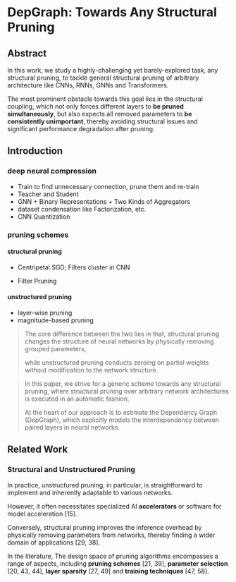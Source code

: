 # DepGraph: Towards Any Structural Pruning

## Abstract

<tldr>
In this work, we study a highly-challenging yet barely-explored task, any structural pruning, to tackle general structural pruning of arbitrary architecture like CNNs, RNNs, GNNs and Transformers.
</tldr>

The most prominent obstacle towards this goal lies in the structural coupling, which not only forces different layers to **be pruned simultaneously**, but also expects all removed parameters to **be consistently unimportant**, thereby avoiding structural issues and significant performance degradation after pruning.

## Introduction

### deep neural compression

- Train to find unnecessary connection, prune them and re-train 
<a href="https://arxiv.org/abs/1506.02626"></a>
- Teacher and Student
<a href="https://arxiv.org/abs/1503.02531"></a>
- GNN + Binary Representations + Two Kinds of Aggregators
<a href="https://arxiv.org/abs/2109.12872"></a>
- dataset condensation like Factorization, etc.
<a href="https://arxiv.org/abs/2210.16774"></a>
- CNN Quantization
<a href="https://ieeexplore.ieee.org/document/7780890/"></a>

### pruning schemes

#### structural pruning

- Centripetal SGD; Filters cluster in CNN
<a href="https://arxiv.org/pdf/1904.03837.pdf"></a>

- Filter Pruning
<a href="https://arxiv.org/abs/1608.08710"></a>

#### unstructured pruning

- layer-wise pruning
<a href="https://arxiv.org/abs/1705.07565"></a>
- magnitude-based pruning
<a href="https://arxiv.org/abs/2002.04809"></a>

> The core difference between the two lies in that, 
> structural pruning changes the structure of neural networks by physically removing grouped parameters, 
> 
> while unstructured pruning conducts zeroing on partial weights without modification to the network structure.

> In this paper, we strive for a generic scheme towards any structural pruning, where structural pruning over arbitrary network architectures is executed in an automatic fashion, 
> 
> At the heart of our approach is to estimate the Dependency Graph (DepGraph), which explicitly models the interdependency between paired layers in neural networks.
> 

## Related Work

### Structural and Unstructured Pruning

In practice, unstructured pruning, in particular, is straightforward to implement and inherently adaptable to various networks. 

However, it often necessitates specialized AI **accelerators** or software for model acceleration [15]. 

Conversely, structural pruning improves the inference overhead by physically removing parameters from networks, thereby finding a wider domain of applications [29, 38]. 

In the literature, The design space of pruning algorithms encompasses a range of aspects, including **pruning schemes** [21, 39], **parameter selection** [20, 43, 44], **layer sparsity** [27, 49] and **training techniques** [47, 58].



